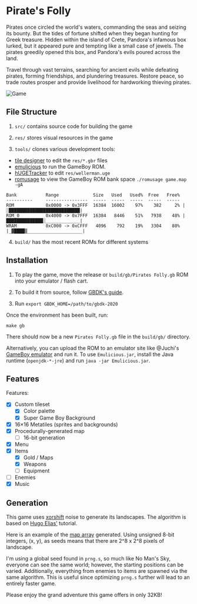 # Pirate's Folly

Pirates once circled the world's waters, commanding the seas and seizing its bounty. But the tides of fortune shifted when they began hunting for Greek treasure. Hidden within the island of Crete, Pandora's infamous box lurked, but it appeared pure and tempting like a small case of jewels. The pirates greedily opened this box, and Pandora's evils poured across the land.

Travel through vast terrains, searching for ancient evils while defeating pirates, forming friendships, and plundering treasures. Restore peace, so trade routes prosper and provide livelihood for hardworking thieving pirates.

![Game](https://user-images.githubusercontent.com/25377399/172053980-c3f2679d-a197-48eb-8b48-7f0d4c334005.png)

## File Structure

1. `src/` contains source code for building the game

2. `res/` stores visual resources in the game

3. `tools/` clones various development tools:
  - [tile designer](https://github.com/gbdk-2020/GBTD_GBMB/releases/) to edit the `res/*.gbr` files
  - [emulicious](https://emulicious.net/) to run the GameBoy ROM.
  - [hUGETracker](https://nickfa.ro/index.php/HUGETracker) to edit `res/wellerman.uge`
  - [romusage](https://github.com/bbbbbr/romusage) to view the GameBoy ROM bank space `./romusage game.map -gA`

```shell
Bank           Range             Size   Used   Used%  Free   Free% 
----------     ----------------  -----  -----  -----  -----  -----
ROM            0x0000 -> 0x3FFF  16384  16002    97%    382     2% |░███████████████████████████|
ROM_0          0x4000 -> 0x7FFF  16384   8446    51%   7938    48% |██████████████░_____________|
WRAM           0xC000 -> 0xCFFF   4096    792    19%   3304    80% |_▓████▒_____________________|
```

4. `build/` has the most recent ROMs for different systems

## Installation

1. To play the game, move the release or `build/gb/Pirates Folly.gb` ROM into your emulator / flash cart.

2. To build it from source, follow [GBDK's guide](https://github.com/gbdk-2020/gbdk-2020#build-instructions).

3. Run `export GBDK_HOME=/path/to/gbdk-2020`

Once the environment has been built, run:

```shell
make gb
```

There should now be a new `Pirates Folly.gb` file in the `build/gb/` directory.

Alternatively, you can upload the ROM to an emulator site like @Juchi's [GameBoy emulator](https://juchi.github.io/gameboy.js/) and run it. To use `Emulicious.jar`, install the Java runtime (`openjdk-*-jre`) and run `java -jar Emulicious.jar`.

## Features

Features:

- [x] Custom tileset
  - [x] Color palette
  - [x] Super Game Boy Background
- [x] 16×16 Metatiles (sprites and backgrounds)
- [x] Procedurally-generated map
  - [ ] 16-bit generation
- [x] Menu
- [x] Items
  - [x] Gold / Maps
  - [x] Weapons
  - [ ] Equipment
- [ ] Enemies
- [x] Music

## Generation

This game uses [xorshift](https://wikipedia.org/wiki/Xorshift) noise to generate its landscapes. The algorithm is based on [Hugo Elias'](https://web.archive.org/web/20160303203643/http://freespace.virgin.net/hugo.elias/models/m_perlin.htm) tutorial.

Here is an example of the [map array](https://github.com/splch/pirates-folly/blob/master/tools/noise.pdf) generated. Using unsigned 8-bit integers, (x, y), as seeds means that there are 2^8 x 2^8 pixels of landscape.

I'm using a global seed found in `prng.s`, so much like No Man's Sky, everyone can see the same world; however, the starting positions can be varied. Additionally, everything from enemies to items are spawned via the same algorithm. This is useful since optimizing `prng.s` further will lead to an entirely faster game.

Please enjoy the grand adventure this game offers in only 32KB!
